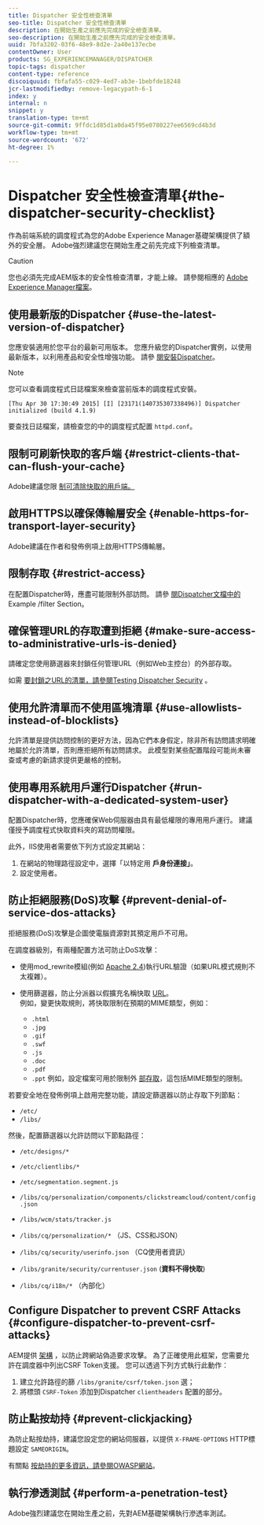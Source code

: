 ```yaml
---
title: Dispatcher 安全性檢查清單
seo-title: Dispatcher 安全性檢查清單
description: 在開始生產之前應先完成的安全檢查清單。
seo-description: 在開始生產之前應先完成的安全檢查清單。
uuid: 7bfa3202-03f6-48e9-8d2e-2a40e137ecbe
contentOwner: User
products: SG_EXPERIENCEMANAGER/DISPATCHER
topic-tags: dispatcher
content-type: reference
discoiquuid: fbfafa55-c029-4ed7-ab3e-1bebfde18248
jcr-lastmodifiedby: remove-legacypath-6-1
index: y
internal: n
snippet: y
translation-type: tm+mt
source-git-commit: 9ffdc1d85d1a0da45f95e0780227ee6569cd4b3d
workflow-type: tm+mt
source-wordcount: '672'
ht-degree: 1%

---
```



# Dispatcher 安全性檢查清單{#the-dispatcher-security-checklist}

<!-- 

Comment Type: remark
Last Modified By: unknown unknown (ims-author-00AF43764F54BE740A490D44@AdobeID)
Last Modified Date: 2015-06-05T05:14:35.365-0400

<p>Food for thought listed on <a href="https://jira.corp.adobe.com/browse/DOC-5649">DOC-5649</a>. To be considered while proof-reading.</p> 
<p> </p>

 -->

作為前端系統的調度程式為您的Adobe Experience Manager基礎架構提供了額外的安全層。 Adobe強烈建議您在開始生產之前先完成下列檢查清單。

>[!CAUTION]
>
>您也必須先完成AEM版本的安全性檢查清單，才能上線。 請參閱相應的 [Adobe Experience Manager檔案](https://helpx.adobe.com/experience-manager/6-3/sites/administering/using/security-checklist.html)。

## 使用最新版的Dispatcher {#use-the-latest-version-of-dispatcher}

您應安裝適用於您平台的最新可用版本。 您應升級您的Dispatcher實例，以使用最新版本，以利用產品和安全性增強功能。 請參 [閱安裝Dispatcher](dispatcher-install.md)。

>[!NOTE]
>
>您可以查看調度程式日誌檔案來檢查當前版本的調度程式安裝。
>
>`[Thu Apr 30 17:30:49 2015] [I] [23171(140735307338496)] Dispatcher initialized (build 4.1.9)`
>
>要查找日誌檔案，請檢查您的中的調度程式配置 `httpd.conf`。

## 限制可刷新快取的客戶端 {#restrict-clients-that-can-flush-your-cache}

Adobe建議您限 [制可清除快取的用戶端。](dispatcher-configuration.md#limiting-the-clients-that-can-flush-the-cache)

## 啟用HTTPS以確保傳輸層安全 {#enable-https-for-transport-layer-security}

Adobe建議在作者和發佈例項上啟用HTTPS傳輸層。

<!-- 

Comment Type: remark
Last Modified By: unknown unknown (ims-author-00AF43764F54BE740A490D44@AdobeID)
Last Modified Date: 2015-06-26T04:41:28.841-0400

<p>Recommended to have SSL termination, front end SSL.</p> 
<p>Question is do we want to have SSL communication between dispatcher and AEM instances (publish and/or author).</p> 
<p>We might want to have two items:</p> 
<ul> 
 <li>MUST HTTPS clients -&gt; dispatcher / load balancer</li> 
 <li>NICE load balancer -&gt; dispatcher<br /> </li> 
 <li>NICE dispatcher -&gt; instances if sensitive information such as credit cards / or infrastructure requirements such as DMZ</li> 
</ul>

 -->

## 限制存取 {#restrict-access}

在配置Dispatcher時，應盡可能限制外部訪問。 請參 [閱Dispatcher文檔中的](dispatcher-configuration.md#main-pars_184_1_title) Example /filter Section。

## 確保管理URL的存取遭到拒絕 {#make-sure-access-to-administrative-urls-is-denied}

請確定您使用篩選器來封鎖任何管理URL（例如Web主控台）的外部存取。

如需 [要封鎖之URL的清單，請參閱Testing Dispatcher Security](dispatcher-configuration.md#testing-dispatcher-security) 。

## 使用允許清單而不使用區塊清單 {#use-allowlists-instead-of-blocklists}

允許清單是提供訪問控制的更好方法，因為它們本身假定，除非所有訪問請求明確地屬於允許清單，否則應拒絕所有訪問請求。 此模型對某些配置階段可能尚未審查或考慮的新請求提供更嚴格的控制。

## 使用專用系統用戶運行Dispatcher {#run-dispatcher-with-a-dedicated-system-user}

配置Dispatcher時，您應確保Web伺服器由具有最低權限的專用用戶運行。 建議僅授予調度程式快取資料夾的寫訪問權限。

此外，IIS使用者需要依下列方式設定其網站：

1. 在網站的物理路徑設定中，選擇「以特定用 **戶身份連接」**。
1. 設定使用者。

## 防止拒絕服務(DoS)攻擊 {#prevent-denial-of-service-dos-attacks}

拒絕服務(DoS)攻擊是企圖使電腦資源對其預定用戶不可用。

在調度器級別，有兩種配置方法可防止DoS攻擊： [](https://docs.adobe.com/content/docs/en/dispatcher.html#/filter (濾鏡))

* 使用mod_rewrite模組(例如 [Apache 2.4](https://httpd.apache.org/docs/2.4/mod/mod_rewrite.html))執行URL驗證（如果URL模式規則不太複雜）。

* 使用篩選器，防止分派器以假擴充名稱快取 [URL](dispatcher-configuration.md#configuring-access-to-conten-tfilter)。\
   例如，變更快取規則，將快取限制在預期的MIME類型，例如：

   * `.html`
   * `.jpg`
   * `.gif`
   * `.swf`
   * `.js`
   * `.doc`
   * `.pdf`
   * `.ppt`
   例如，設定檔案可用於限制外 [部存取](#restrict-access)，這包括MIME類型的限制。

若要安全地在發佈例項上啟用完整功能，請設定篩選器以防止存取下列節點：

* `/etc/`
* `/libs/`

然後，配置篩選器以允許訪問以下節點路徑：

* `/etc/designs/*`
* `/etc/clientlibs/*`
* `/etc/segmentation.segment.js`
* `/libs/cq/personalization/components/clickstreamcloud/content/config.json`
* `/libs/wcm/stats/tracker.js`
* `/libs/cq/personalization/*` （JS、CSS和JSON）
* `/libs/cq/security/userinfo.json` （CQ使用者資訊）
* `/libs/granite/security/currentuser.json` (**資料不得快取**)

* `/libs/cq/i18n/*` （內部化）

<!-- 

Comment Type: remark
Last Modified By: unknown unknown (ims-author-00AF43764F54BE740A490D44@AdobeID)
Last Modified Date: 2015-06-26T04:38:17.016-0400

<p>We need to highlight whether a path applies to all versions or specific ones.<br /> </p>

 -->

## Configure Dispatcher to prevent CSRF Attacks {#configure-dispatcher-to-prevent-csrf-attacks}

AEM提供 [架構](https://helpx.adobe.com/experience-manager/6-3/sites/administering/using/security-checklist.html#verification-steps) ，以防止跨網站偽造要求攻擊。 為了正確使用此框架，您需要允許在調度器中列出CSRF Token支援。 您可以透過下列方式執行此動作：

1. 建立允許路徑的篩 `/libs/granite/csrf/token.json` 選；
1. 將標頭 `CSRF-Token` 添加到Dispatcher `clientheaders` 配置的部分。

## 防止點按劫持 {#prevent-clickjacking}

為防止點按劫持，建議您設定您的網站伺服器，以提供 `X-FRAME-OPTIONS` HTTP標題設定 `SAMEORIGIN`。

有關點 [按劫持的更多資訊，請參閱OWASP網站](https://www.owasp.org/index.php/Clickjacking)。

## 執行滲透測試 {#perform-a-penetration-test}

Adobe強烈建議您在開始生產之前，先對AEM基礎架構執行滲透率測試。

